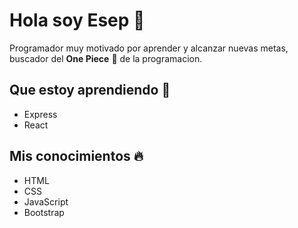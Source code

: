 # Hola soy Esep 👋

Programador muy motivado por aprender y alcanzar nuevas metas, buscador del **One Piece** 👒 de la programacion.

## Que estoy aprendiendo 🌱
- Express
- React

## Mis conocimientos 🔥
- HTML
- CSS
- JavaScript
- Bootstrap

<!--
**esepgit/esepgit** is a ✨ _special_ ✨ repository because its `README.md` (this file) appears on your GitHub profile.

Here are some ideas to get you started:

- 🔭 I’m currently working on ...
- 🌱 I’m currently learning ...
- 👯 I’m looking to collaborate on ...
- 🤔 I’m looking for help with ...
- 💬 Ask me about ...
- 📫 How to reach me: ...
- 😄 Pronouns: ...
- ⚡ Fun fact: ...
-->
